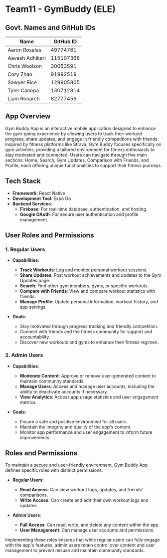 # Team11 - GymBuddy (ELE)

## Govt. Names and GitHub IDs

| Name            | GitHub ID |
|-----------------|-----------|
| Aaron Rosales   | 49774761  |
| Aavash Adhikari | 115107368 |
| Chris Woolson   | 30053591  |
| Cory Zhao       | 91992519  |
| Sawyer Rice     | 129905805 |
| Tyler Canepa    | 130712814 |
| Liam Ronarch    | 82777456  |

## App Overview

Gym Buddy App is an interactive mobile application designed to enhance the gym-going experience by allowing users to track their workout progress, share updates, and engage in friendly competitions with friends. Inspired by fitness platforms like Strava, Gym Buddy focuses specifically on gym activities, providing a tailored environment for fitness enthusiasts to stay motivated and connected. Users can navigate through five main sections: Home, Search, Gym Updates, Comparison with Friends, and Profile, each offering unique functionalities to support their fitness journeys.

## Tech Stack

- **Framework**: React Native
- **Development Tool**: Expo Go
- **Backend Services**:
  - **Firebase**: For real-time database, authentication, and hosting.
  - **Google OAuth**: For secure user authentication and profile management.

## User Roles and Permissions

### 1. Regular Users

- **Capabilities**:
  - **Track Workouts**: Log and monitor personal workout sessions.
  - **Share Updates**: Post workout achievements and updates to the Gym Updates page.
  - **Search**: Find other gym members, gyms, or specific workouts.
  - **Compare with Friends**: View and compare workout statistics with friends.
  - **Manage Profile**: Update personal information, workout history, and app settings.
  
- **Goals**:
  - Stay motivated through progress tracking and friendly competition.
  - Connect with friends and the fitness community for support and accountability.
  - Discover new workouts and gyms to enhance their fitness regimen.

### 2. Admin Users

- **Capabilities**:
  - **Moderate Content**: Approve or remove user-generated content to maintain community standards.
  - **Manage Users**: Access and manage user accounts, including the ability to deactivate accounts if necessary.
  - **View Analytics**: Access app usage statistics and user engagement metrics.
  
- **Goals**:
  - Ensure a safe and positive environment for all users.
  - Maintain the integrity and quality of the app's content.
  - Monitor app performance and user engagement to inform future improvements.

## Roles and Permissions

To maintain a secure and user-friendly environment, Gym Buddy App defines specific roles with distinct permissions:

- **Regular Users**:
  - **Read Access**: Can view workout logs, updates, and friends' comparisons.
  - **Write Access**: Can create and edit their own workout logs and updates.
  
- **Admin Users**:
  - **Full Access**: Can read, write, and delete any content within the app.
  - **User Management**: Can manage user accounts and permissions.

Implementing these roles ensures that while regular users can fully engage with the app's features, admin users retain control over content and user management to prevent misuse and maintain community standards.
